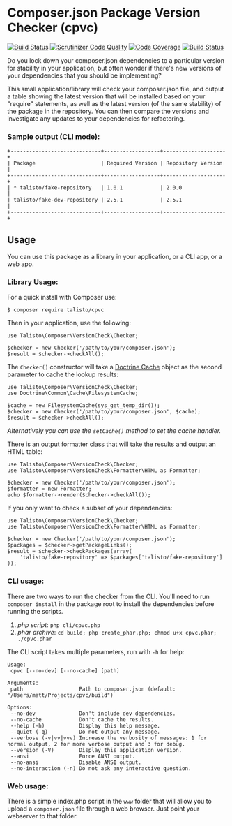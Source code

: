 Composer.json Package Version Checker (cpvc)
============================================

[![Build Status](https://travis-ci.org/talisto/cpvc.svg?branch=master)](https://travis-ci.org/talisto/cpvc)
[![Scrutinizer Code Quality](https://scrutinizer-ci.com/g/talisto/cpvc/badges/quality-score.png?b=master)](https://scrutinizer-ci.com/g/talisto/cpvc/?branch=master)
[![Code Coverage](https://scrutinizer-ci.com/g/talisto/cpvc/badges/coverage.png?b=master)](https://scrutinizer-ci.com/g/talisto/cpvc/?branch=master)
[![Build Status](https://scrutinizer-ci.com/g/talisto/cpvc/badges/build.png?b=master)](https://scrutinizer-ci.com/g/talisto/cpvc/build-status/master)

Do you lock down your composer.json dependencies to a particular version for stability in your application,
but often wonder if there's new versions of your dependencies that you should be implementing?  

This small application/library will check your composer.json file, and output a table showing the latest version
that will be installed based on your "require" statements, as well as the latest version (of the same stability)
of the package in the repository.  You can then compare the versions and investigate any updates to your
dependencies for refactoring.

### Sample output (CLI mode):

    +-----------------------------+------------------+--------------------+
    | Package                     | Required Version | Repository Version |
    +-----------------------------+------------------+--------------------+
    | * talisto/fake-repository   | 1.0.1            | 2.0.0              |
    | talisto/fake-dev-repository | 2.5.1            | 2.5.1              |
    +-----------------------------+------------------+--------------------+

Usage
-----

You can use this package as a library in your application, or a CLI app, or a web app.

### Library Usage:

For a quick install with Composer use:

    $ composer require talisto/cpvc
    
Then in your application, use the following:

    use Talisto\Composer\VersionCheck\Checker;
    
    $checker = new Checker('/path/to/your/composer.json');
    $result = $checker->checkAll();

The `Checker()` constructor will take a [Doctrine Cache](https://github.com/doctrine/cache) object as the second
parameter to cache the lookup results:

    use Talisto\Composer\VersionCheck\Checker;
    use Doctrine\Common\Cache\FilesystemCache;
    
    $cache = new FilesystemCache(sys_get_temp_dir());
    $checker = new Checker('/path/to/your/composer.json', $cache);
    $result = $checker->checkAll();

*Alternatively you can use the `setCache()` method to set the cache handler.*

There is an output formatter class that will take the results and output an HTML table:

    use Talisto\Composer\VersionCheck\Checker;
    use Talisto\Composer\VersionCheck\Formatter\HTML as Formatter;
    
    $checker = new Checker('/path/to/your/composer.json');
    $formatter = new Formatter;
    echo $formatter->render($checker->checkAll());

If you only want to check a subset of your dependencies:

    use Talisto\Composer\VersionCheck\Checker;
    use Talisto\Composer\VersionCheck\Formatter\HTML as Formatter;
    
    $checker = new Checker('/path/to/your/composer.json');
    $packages = $checker->getPackageLinks();
    $result = $checker->checkPackages(array(
        'talisto/fake-repository' => $packages['talisto/fake-repository']
    ));

### CLI usage:

There are two ways to run the checker from the CLI.  You'll need to run `composer install` in the package root
to install the dependencies before running the scripts.

1.  *php script*:
    `php cli/cpvc.php`
2.  *phar archive*:
    `cd build; php create_phar.php; chmod u+x cpvc.phar; ./cpvc.phar`

The CLI script takes multiple parameters, run with `-h` for help:

    Usage:
     cpvc [--no-dev] [--no-cache] [path]
    
    Arguments:
     path                  Path to composer.json (default: "/Users/matt/Projects/cpvc/build")
    
    Options:
     --no-dev              Don't include dev dependencies.
     --no-cache            Don't cache the results.
     --help (-h)           Display this help message.
     --quiet (-q)          Do not output any message.
     --verbose (-v|vv|vvv) Increase the verbosity of messages: 1 for normal output, 2 for more verbose output and 3 for debug.
     --version (-V)        Display this application version.
     --ansi                Force ANSI output.
     --no-ansi             Disable ANSI output.
     --no-interaction (-n) Do not ask any interactive question.

### Web usage:

There is a simple index.php script in the `www` folder that will allow you to upload a `composer.json` file through
a web browser.  Just point your webserver to that folder.